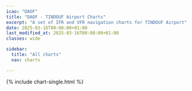 ```yaml
---
icao: "DAOF" 
title: "DAOF - TINDOUF Airport Charts"
excerpt: "A set of IFR and VFR navigation charts for TINDOUF Airport"
date: 2025-03-16T00:00:00+01:00
last_modified_at: 2025-03-16T00:00:00+01:00
classes: wide

sidebar:
  title: "All charts"
  nav: charts

---
```


{% include chart-single.html %}